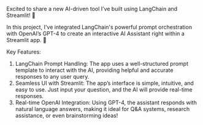 Excited to share a new AI-driven tool I’ve built using LangChain and Streamlit! 🎉

In this project, I've integrated LangChain's powerful prompt orchestration with OpenAI’s GPT-4 to create an interactive AI Assistant right within a Streamlit app. 🌟

Key Features: 
1. LangChain Prompt Handling: The app uses a well-structured prompt template to interact with the AI, providing helpful and accurate responses to any user query.
2. Seamless UI with Streamlit: The app’s interface is simple, intuitive, and easy to use. Just input your question, and the AI will provide real-time responses.
3. Real-time OpenAI Integration: Using GPT-4, the assistant responds with natural language answers, making it ideal for Q&A systems, research assistance, or even brainstorming ideas!
